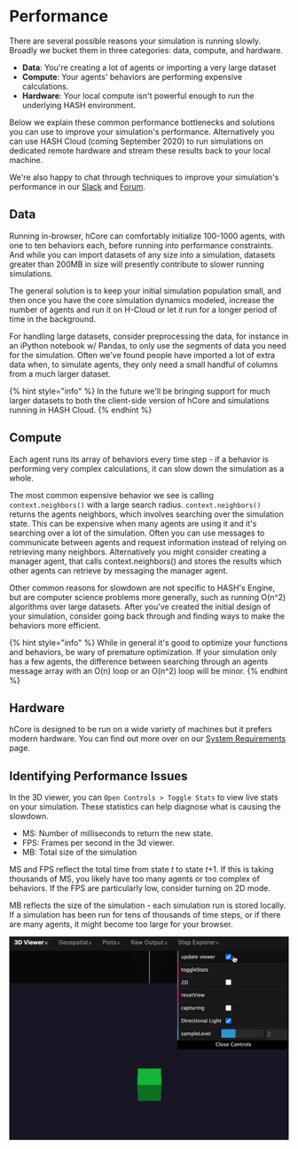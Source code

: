 # Performance

There are several possible reasons your simulation is running slowly. Broadly we bucket them in three categories: data, compute, and hardware.

* **Data**: You're creating a lot of agents or importing a very large dataset
* **Compute**: Your agents' behaviors are performing expensive calculations.
* **Hardware**: Your local compute isn't powerful enough to run the underlying HASH environment.

Below we explain these common performance bottlenecks and solutions you can use to improve your simulation's performance. Alternatively you can use HASH Cloud \(coming September 2020\) to run simulations on dedicated remote hardware and stream these results back to your local machine.

We're also happy to chat through techniques to improve your simulation's performance in our [Slack](https://hash.ai/slack) and [Forum](https://community.hash.ai/).

## Data

Running in-browser, hCore can comfortably initialize 100-1000 agents, with one to ten behaviors each, before running into performance constraints. And while you can import datasets of any size into a simulation, datasets greater than 200MB in size will presently contribute to slower running simulations.

The general solution is to keep your initial simulation population small, and then once you have the core simulation dynamics modeled, increase the number of agents and run it on H-Cloud or let it run for a longer period of time in the background.

For handling large datasets, consider preprocessing the data, for instance in an iPython notebook w/ Pandas, to only use the segments of data you need for the simulation. Often we've found people have imported a lot of extra data when, to simulate agents, they only need a small handful of columns from a much larger dataset.

{% hint style="info" %}
In the future we'll be bringing support for much larger datasets to both the client-side version of hCore and simulations running in HASH Cloud.
{% endhint %}

## Compute

Each agent runs its array of behaviors every time step - if a behavior is performing very complex calculations, it can slow down the simulation as a whole.

The most common expensive behavior we see is calling `context.neighbors()` with a large search radius. `context.neighbors()` returns the agents neighbors, which involves searching over the simulation state. This can be expensive when many agents are using it and it's searching over a lot of the simulation. Often you can use messages to communicate between agents and request information instead of relying on retrieving many neighbors. Alternatively you might consider creating a manager agent, that calls context.neighbors\(\) and stores the results which other agents can retrieve by messaging the manager agent.

Other common reasons for slowdown are not specific to HASH's Engine, but are computer science problems more generally, such as running O\(n^2\) algorithms over large datasets. After you've created the initial design of your simulation, consider going back through and finding ways to make the behaviors more efficient.

{% hint style="info" %}
While in general it's good to optimize your functions and behaviors, be wary of premature optimization. If your simulation only has a few agents, the difference between searching through an agents message array with an O\(n\) loop or an O\(n^2\) loop will be minor.
{% endhint %}

## Hardware

hCore is designed to be run on a wide variety of machines but it prefers modern hardware. You can find out more over on our [System Requirements](https://docs.hash.ai/core/extra/specs-requirements) page.

## Identifying Performance Issues

In the 3D viewer, you can `Open Controls > Toggle Stats` to view live stats on your simulation. These statistics can help diagnose what is causing the slowdown.

* MS: Number of milliseconds to return the new state.
* FPS: Frames per second in the 3d viewer.
* MB: Total size of the simulation

MS and FPS reflect the total time from state _t_ to state _t_+1. If this is taking thousands of MS, you likely have too many agents or too complex of behaviors. If the FPS are particularly low, consider turning on 2D mode.

MB reflects the size of the simulation - each simulation run is stored locally. If a simulation has been run for tens of thousands of time steps, or if there are many agents, it might become too large for your browser.

![](../.gitbook/assets/kapture-2020-07-30-at-15.47.52.gif)

